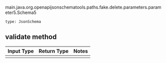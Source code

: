 main.java.org.openapijsonschematools.paths.fake.delete.parameters.parameter5.Schema5
```
type: JsonSchema
```

## validate method
Input Type | Return Type | Notes
------------ | ------------- | -------------
 |  |
